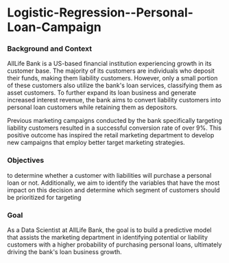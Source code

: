 # **Logistic-Regression--Personal-Loan-Campaign**

### **Background and Context**
AllLife Bank is a US-based financial institution experiencing growth in its customer base. The majority of its customers are individuals who deposit their funds, making them liability customers. However, only a small portion of these customers also utilize the bank's loan services, classifying them as asset customers. To further expand its loan business and generate increased interest revenue, the bank aims to convert liability customers into personal loan customers while retaining them as depositors.

Previous marketing campaigns conducted by the bank specifically targeting liability customers resulted in a successful conversion rate of over 9%. This positive outcome has inspired the retail marketing department to develop new campaigns that employ better target marketing strategies.

### **Objectives**
to determine whether a customer with liabilities will purchase a personal loan or not. Additionally, we aim to identify the variables that have the most impact on this decision and determine which segment of customers should be prioritized for targeting

### **Goal**
As a Data Scientist at AllLife Bank, the goal is to build a predictive model that assists the marketing department in identifying potential or liability customers with a higher probability of purchasing personal loans, ultimately driving the bank's loan business growth.
